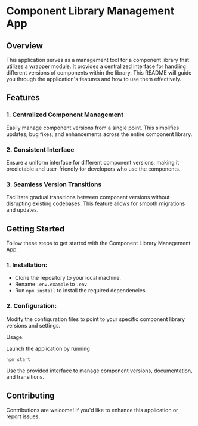 # Component Library Management App

## Overview

This application serves as a management tool for a component library that utilizes a wrapper module. It provides a centralized interface for handling different versions of components within the library. This README will guide you through the application's features and how to use them effectively.

## Features

### 1. Centralized Component Management

Easily manage component versions from a single point. This simplifies updates, bug fixes, and enhancements across the entire component library.

### 2. Consistent Interface

 Ensure a uniform interface for different component versions, making it predictable and user-friendly for developers who use the components.

### 3. Seamless Version Transitions

 Facilitate gradual transitions between component versions without disrupting existing codebases. This feature allows for smooth migrations and updates.

## Getting Started

Follow these steps to get started with the Component Library Management App:

### 1. Installation:

 - Clone the repository to your local machine.
 - Rename `.env.example` to `.env`
 - Run `npm install` to install the required dependencies.

### 2. Configuration:

Modify the configuration files to point to your specific component library versions and settings.

Usage:

Launch the application by running 
```
npm start
```

Use the provided interface to manage component versions, documentation, and transitions.


## Contributing

Contributions are welcome! If you'd like to enhance this application or report issues,
